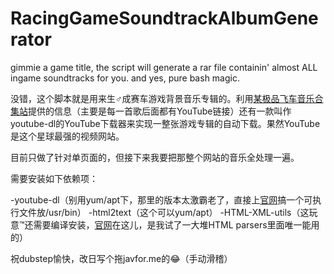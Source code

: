# RacingGameSoundtrackAlbumGenerator
gimmie a game title, the script will generate a rar file containin' almost ALL ingame soundtracks for you. and yes, pure bash magic. 

没错，这个脚本就是用来生♂成赛车游戏背景音乐专辑的。利用[某极品飞车音乐合集站](http://nfssoundtrack.com/)提供的信息（主要是每一首歌后面都有YouTube链接）还有一款叫作youtube-dl的YouTube下载器来实现一整张游戏专辑的自动下载。果然YouTube是这个星球最强的视频网站。

目前只做了针对单页面的，但接下来我要把那整个网站的音乐全处理一遍。

需要安装如下依赖项：

-youtube-dl（别用yum/apt下，那里的版本太激霸老了，直接上[官网](http://yt-dl.org/latest/)搞一个可执行文件放/usr/bin）
-html2text（这个可以yum/apt）
-HTML-XML-utils（这玩意™还需要编译安装，[官网](https://www.w3.org/Tools/HTML-XML-utils/)在这儿，是我试了一大堆HTML parsers里面唯一能用的）

祝dubstep愉快，改日写个拖javfor.me的😂（手动滑稽）
